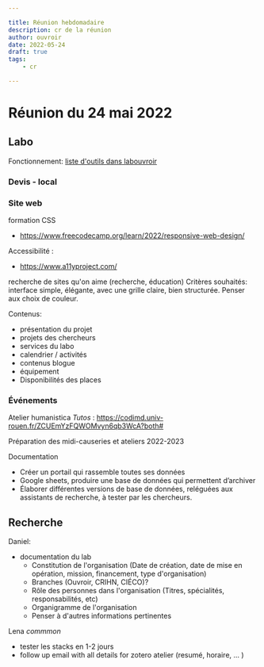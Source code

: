 ```yaml
---

title: Réunion hebdomadaire
description: cr de la réunion 
author: ouvroir
date: 2022-05-24
draft: true
tags:
    - cr

---
```





# Réunion du 24 mai 2022


## Labo

Fonctionnement: [liste d'outils dans labouvroir](https://github.com/ouvroir/labouvroir/blob/main/priseEnMain.md)

### Devis - local


### Site web

formation CSS
- https://www.freecodecamp.org/learn/2022/responsive-web-design/

Accessibilité : 
- https://www.a11yproject.com/

recherche de sites qu'on aime (recherche, éducation)
Critères souhaités: interface simple, élégante, avec une grille claire, bien structurée. Penser aux choix de couleur. 

Contenus:
- présentation du projet
- projets des chercheurs
- services du labo
- calendrier / activités
- contenus blogue
- équipement
- Disponibilités des places


### Événements

Atelier humanistica *Tutos* : https://codimd.univ-rouen.fr/ZCUEmYzFQWOMvyn6qb3WcA?both#

Préparation des midi-causeries et ateliers 2022-2023

Documentation
- Créer un portail qui rassemble toutes ses données
- Google sheets, produire une base de données qui permettent d’archiver 
- Élaborer différentes versions de base de données, reléguées aux assistants de recherche, à tester par les chercheurs.



## Recherche
Daniel: 
- documentation du lab
    - Constitution de l'organisation (Date de création, date de mise en opération, mission, financement, type d'organisation)
    - Branches (Ouvroir, CRIHN, CIÉCO)? 
    - Rôle des personnes dans l'organisation (Titres, spécialités, responsabilités, etc)
    - Organigramme de l'organisation
    - Penser à d'autres informations pertinentes

Lena *commmon*
- tester les stacks en 1-2 jours
- follow up email with all details for zotero atelier (resumé, horaire, ... )
